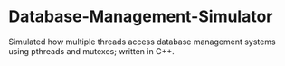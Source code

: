 # Database-Management-Simulator
Simulated how multiple threads access database management systems using pthreads and mutexes; written in C++.
